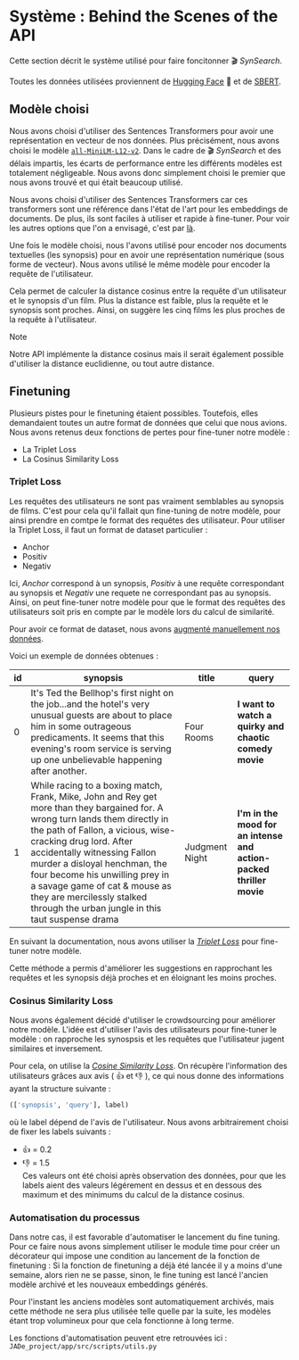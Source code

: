 # Système : Behind the Scenes of the API

Cette section décrit le système utilisé pour faire foncitonner :clapper: *SynSearch*.

Toutes les données utilisées proviennent de [Hugging Face](https://huggingface.co/) :hugs: et de [SBERT](https://www.sbert.net/index.html).

## Modèle choisi 

Nous avons choisi d'utiliser des Sentences Transformers pour avoir une représentation en vecteur de nos données. Plus précisément, nous avons choisi le modèle [`all-MiniLM-L12-v2`](https://huggingface.co/sentence-transformers/all-MiniLM-L12-v2). Dans le cadre de :clapper: *SynSearch* et des délais impartis, les écarts de performance entre les différents modèles est totalement négligeable. Nous avons donc simplement choisi le premier que nous avons trouvé et qui était beaucoup utilisé. 

Nous avons choisi d'utiliser des Sentences Transformers car ces transformers sont une référence dans l'état de l'art pour les embeddings de documents. De plus, ils sont faciles à utiliser et rapide à fine-tuner. Pour voir les autres options que l'on a envisagé, c'est par [là](05_methodologie.md#pour-le-système). 

Une fois le modèle choisi, nous l'avons utilisé pour encoder nos documents textuelles (les synopsis) pour en avoir une représentation numérique (sous forme de vecteur). Nous avons utilisé le même modèle pour encoder la requête de l'utilisateur.

Cela permet de calculer la distance cosinus entre la requête d'un utilisateur et le synopsis d'un film. Plus la distance est faible, plus la requête et le synopsis sont proches. Ainsi, on suggère les cinq films les plus proches de la requête à l'utilisateur. 

>[!note]
>Notre API implémente la distance cosinus mais il serait également possible d'utiliser la distance euclidienne, ou tout autre distance.

## Finetuning 
 
Plusieurs pistes pour le finetuning étaient possibles. Toutefois, elles demandaient toutes un autre format de données que celui que nous avions. Nous avons retenus deux fonctions de pertes pour fine-tuner notre modèle :

- La Triplet Loss
- La Cosinus Similarity Loss

### Triplet Loss


Les requêtes des utilisateurs ne sont pas vraiment semblables au synopsis de films. C'est pour cela qu'il fallait qun fine-tuning de notre modèle, pour ainsi prendre en comtpe le format des requêtes des utilisateur. Pour utiliser la Triplet Loss, il faut un format de dataset particulier : 
- Anchor
- Positiv
- Negativ <br>

Ici, *Anchor* correspond à un synopsis, *Positiv* à une requête correspondant au synopsis et *Negativ* une requete ne correspondant pas au synopsis. 
Ainsi, on peut fine-tuner notre modèle pour que le format des requêtes des utilisateurs soit pris en compte par le modèle lors du calcul de similarité. 

Pour avoir ce format de dataset, nous avons [augmenté manuellement nos données](01_data.md#augmentation-manuelle--queries). 

Voici un exemple de données obtenues :

| id | synopsis | title          | **query**                                                          |
|----|------------------------------------------------------------------------------------------------------------------------------------------------------------------------------------------------------------------------------------------------------------------------------------------------------------------------------------------------------------------------------------------------------------------|----------------|-----------------------------------------------------------------|
| 0  | It's Ted the Bellhop's first night on the job...and the hotel's very unusual guests are about to place him in some outrageous predicaments. It seems that this evening's room service is serving up one unbelievable happening after another.                                                                                                                                                                    | Four Rooms     | **I want to watch a quirky and chaotic comedy movie**              |
| 1  | While racing to a boxing match, Frank, Mike, John and Rey get more than they bargained for. A wrong turn lands them directly in the path of Fallon, a vicious, wise-cracking drug lord. After accidentally witnessing Fallon murder a disloyal henchman, the four become his unwilling prey in a savage game of cat & mouse as they are mercilessly stalked through the urban jungle in this taut suspense drama | Judgment Night | **I'm in the mood for an intense and action-packed thriller movie** |


En suivant la documentation, nous avons utiliser la [*Triplet Loss*](https://www.sbert.net/docs/package_reference/losses.html#tripletloss) pour fine-tuner notre modèle. 

Cette méthode a permis d'améliorer les suggestions en rapprochant les requêtes et les synopsis déjà proches et en éloignant les moins proches. 


### Cosinus Similarity Loss

Nous avons également décidé d'utiliser le crowdsourcing pour améliorer notre modèle. L'idée est d'utiliser l'avis des utilisateurs pour fine-tuner le modèle : on rapproche les synospsis et les requêtes que l'utilisateur jugent similaires et inversement. 

Pour cela, on utilise la [*Cosine Similarity Loss*](https://www.sbert.net/docs/package_reference/losses.html#cosinesimilarityloss). 
On récupère l'information des utilisateurs grâces aux avis ( :+1: et :-1: ), ce qui nous donne des informations ayant la structure suivante : 

```python
(['synopsis', 'query'], label)
```

où le label dépend de l'avis de l'utilisateur. Nous avons arbitrairement choisi de fixer les labels suivants : 
- :+1: = 0.2
- :-1: = 1.5 <br>
Ces valeurs ont été choisi après observation des données, pour que les labels aient des valeurs légérement en dessus et en dessous des maximum et des minimums du calcul de la distance cosinus.

### Automatisation du processus

Dans notre cas, il est favorable d'automatiser le lancement du fine tuning.
Pour ce faire nous avons simplement utiliser le module time pour créer un décorateur qui impose une condition au lancement de la fonction de finetuning :
Si la fonction de finetuning a déjà été lancée il y a moins d'une semaine, alors rien ne se passe, sinon, le fine tuning est lancé l'ancien modèle archivé et les nouveaux embeddings générés.

Pour l'instant les anciens modèles sont automatiquement archivés, mais cette méthode ne sera plus utilisée telle quelle par la suite, les modèles étant trop volumineux pour que cela fonctionne à long terme.

Les fonctions d'automatisation peuvent etre retrouvées ici : `JADe_project/app/src/scripts/utils.py`